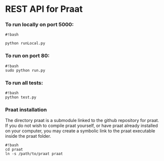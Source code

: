 # REST API for Praat #

### To run locally on port 5000: ###
```
#!bash

python runLocal.py
```
### To run on port 80: ###
```
#!bash
sudo python run.py
```

### To run all tests: ###
```
#!bash
python test.py
```

### Praat installation ###
The directory praat is a submodule linked to the github repository for praat. If you do not wish to
compile praat yourself, or have praat already installed on your computer, you may create a symbolic
link to the praat executable inside the praat folder.

```
#!bash
cd praat
ln -s /path/to/praat praat
```